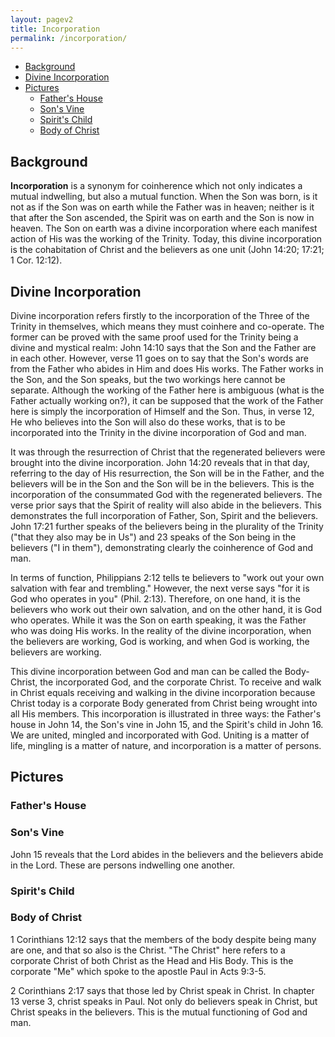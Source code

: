 ```yaml
---
layout: pagev2
title: Incorporation
permalink: /incorporation/
---
```

- [Background](#background)
- [Divine Incorporation](#divine-incorporation)
- [Pictures](#pictures)
  - [Father's House](#fathers-house)
  - [Son's Vine](#sons-vine)
  - [Spirit's Child](#spirits-child)
  - [Body of Christ](#body-of-christ)

## Background

**Incorporation** is a synonym for coinherence which not only indicates a mutual indwelling, but also a mutual function. When the Son was born, is it not as if the Son was on earth while the Father was in heaven; neither is it that after the Son ascended, the Spirit was on earth and the Son is now in heaven. The Son on earth was a divine incorporation where each manifest action of His was the working of the Trinity. Today, this divine incorporation is the cohabitation of Christ and the believers as one unit (John 14:20; 17:21; 1 Cor. 12:12). 

## Divine Incorporation

Divine incorporation refers firstly to the incorporation of the Three of the Trinity in themselves, which means they must coinhere and co-operate. The former can be proved with the same proof used for the Trinity being a divine and mystical realm: John 14:10 says that the Son and the Father are in each other. However, verse 11 goes on to say that the Son's words are from the Father who abides in Him and does His works. The Father works in the Son, and the Son speaks, but the two workings here cannot be separate. Although the working of the Father here is ambiguous (what is the Father actually working on?), it can be supposed that the work of the Father here is simply the incorporation of Himself and the Son. Thus, in verse 12, He who believes into the Son will also do these works, that is to be incorporated into the Trinity in the divine incorporation of God and man. 

It was through the resurrection of Christ that the regenerated believers were brought into the divine incorporation. John 14:20 reveals that in that day, referring to the day of His resurrection, the Son will be in the Father, and the believers will be in the Son and the Son will be in the believers. This is the incorporation of the consummated God with the regenerated believers. The verse prior says that the Spirit of reality will also abide in the believers. This demonstrates the full incorporation of Father, Son, Spirit and the believers. John 17:21 further speaks of the believers being in the plurality of the Trinity ("that they also may be in Us") and 23 speaks of the Son being in the believers ("I in them"), demonstrating clearly the coinherence of God and man.

In terms of function, Philippians 2:12 tells te believers to "work out your own salvation with fear and trembling." However, the next verse says "for it is God who operates in you" (Phil. 2:13). Therefore, on one hand, it is the believers who work out their own salvation, and on the other hand, it is God who operates. While it was the Son on earth speaking, it was the Father who was doing His works. In the reality of the divine incorporation, when the believers are working, God is working, and when God is working, the believers are working.

This divine incorporation between God and man can be called the Body-Christ, the incorporated God, and the corporate Christ. To receive and walk in Christ equals receiving and walking in the divine incorporation because Christ today is a corporate Body generated from Christ being wrought into all His members. This incorporation is illustrated in three ways: the Father's house in John 14, the Son's vine in John 15, and the Spirit's child in John 16. We are united, mingled and incorporated with God. Uniting is a matter of life, mingling is a matter of nature, and incorporation is a matter of persons. 

## Pictures

### Father's House

### Son's Vine

John 15 reveals that the Lord abides in the believers and the believers abide in the Lord. These are persons indwelling one another.

### Spirit's Child

### Body of Christ

1 Corinthians 12:12 says that the members of the body despite being many are one, and that so also is the Christ. "The Christ" here refers to a corporate Christ of both Christ as the Head and His Body. This is the corporate "Me" which spoke to the apostle Paul in Acts 9:3-5. 

2 Corinthians 2:17 says that those led by Christ speak in Christ. In chapter 13 verse 3, christ speaks in Paul. Not only do believers speak in Christ, but Christ speaks in the believers. This is the mutual functioning of God and man.


